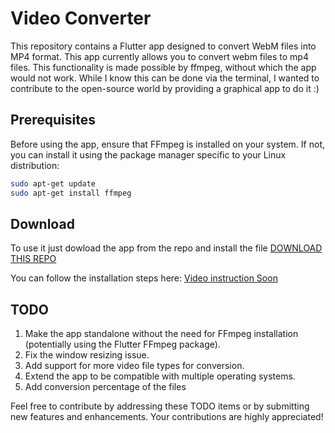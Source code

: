 # Video Converter

This repository contains a Flutter app designed to convert WebM files into MP4 format. 
This app currently allows you to convert webm files to mp4 files. This functionality is made possible by ffmpeg, without which the app would not work. While I know this can be done via the terminal, I wanted to contribute to the open-source world by providing a graphical app to do it :)

## Prerequisites

Before using the app, ensure that FFmpeg is installed on your system. If not, you can install it using the package manager specific to your Linux distribution:

```bash
sudo apt-get update
sudo apt-get install ffmpeg
```


## Download
To use it just dowload the app from the repo and install the file
[DOWNLOAD THIS REPO](https://github.com/stefanospin7/video_converter_download)

You can follow the installation steps here:
[Video instruction Soon](https://www.youtube.com/)


## TODO
1. Make the app standalone without the need for FFmpeg installation (potentially using the Flutter FFmpeg package).
2. Fix the window resizing issue.
3. Add support for more video file types for conversion.
4. Extend the app to be compatible with multiple operating systems.
5. Add conversion percentage of the files

Feel free to contribute by addressing these TODO items or by submitting new features and enhancements. Your contributions are highly appreciated!
